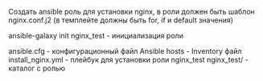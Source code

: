 Создать ansible роль для установки nginx, в роли должен быть шаблон nginx.conf.j2 (в темплейте должны быть for, if и default значения)

ansible-galaxy init nginx_test - инициализация роли

ansible.cfg - конфигурационный файл Ansible
hosts - Inventory файл
install_nginx.yml - плейбук для установки роли nginx_test
nginx_test/ - каталог с ролью
